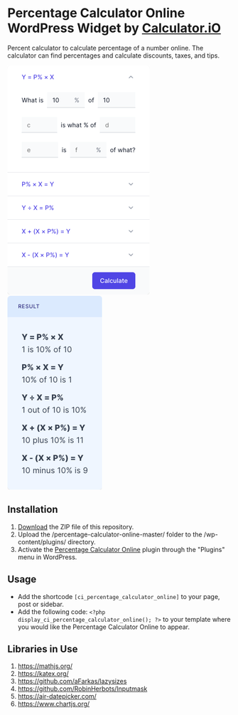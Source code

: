 # Percentage Calculator Online WordPress Widget by [Calculator.iO](https://www.calculator.io/ "Calculator.iO Homepage")

Percent calculator to calculate percentage of a number online. The calculator can find percentages and calculate discounts, taxes, and tips.

![Percentage Calculator Online Input Form](/assets/images/screenshot-1.png "Percentage Calculator Online Input Form")
![Percentage Calculator Online Calculation Results](/assets/images/screenshot-2.png "Percentage Calculator Online Calculation Results")

## Installation

1. [Download](https://github.com/pub-calculator-io/age-calculator/archive/refs/heads/master.zip) the ZIP file of this repository.
2. Upload the /percentage-calculator-online-master/ folder to the /wp-content/plugins/ directory.
3. Activate the [Percentage Calculator Online](https://www.calculator.io/percentage-calculator-online/ "Percentage Calculator Online Homepage") plugin through the "Plugins" menu in WordPress.

## Usage
* Add the shortcode `[ci_percentage_calculator_online]` to your page, post or sidebar.
* Add the following code: `<?php display_ci_percentage_calculator_online(); ?>` to your template where you would like the Percentage Calculator Online to appear.

## Libraries in Use
1. https://mathjs.org/
2. https://katex.org/
3. https://github.com/aFarkas/lazysizes
4. https://github.com/RobinHerbots/Inputmask
5. https://air-datepicker.com/
6. https://www.chartjs.org/
